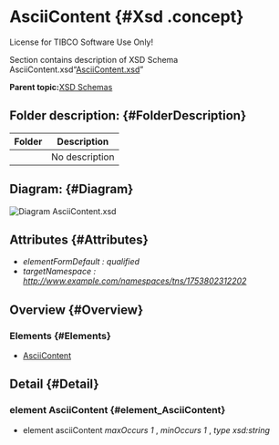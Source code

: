 # AsciiContent {#Xsd .concept}

License for TIBCO Software Use Only!

Section contains description of XSD Schema AsciiContent.xsd“[AsciiContent.xsd](AsciiContent.xsd)”

**Parent topic:**[XSD Schemas](../../../projects/com.behaimits.sample.http.requestor/common/xsd.md)

## Folder description: {#FolderDescription}

|Folder|Description|
|------|-----------|
| |No description|

## Diagram: {#Diagram}

![Diagram
              AsciiContent.xsd](AsciiContent.xsd.png)

## Attributes {#Attributes}

-   *elementFormDefault :* *qualified*
-   *targetNamespace :* *http://www.example.com/namespaces/tns/1753802312202*

## Overview {#Overview}

### Elements {#Elements}

-   [AsciiContent](#element_AsciiContent)

## Detail {#Detail}

### element AsciiContent {#element_AsciiContent}

-   element asciiContent *maxOccurs* *1* , *minOccurs* *1* , *type* *xsd:string*

